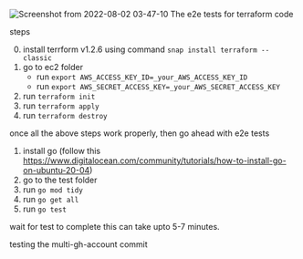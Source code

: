 ![Screenshot from 2022-08-02 03-47-10](https://user-images.githubusercontent.com/40920645/182256318-c8f7ecc9-3c49-463d-bff1-bc37b5456c21.png)
The e2e tests for terraform code

steps

0. install terrform v1.2.6 using command `snap install terraform --classic`
1. go to ec2 folder
    -  run  `export AWS_ACCESS_KEY_ID=_your_AWS_ACCESS_KEY_ID`
    - run `export AWS_SECRET_ACCESS_KEY=_your_AWS_SECRET_ACCESS_KEY`
2. run `terraform init` 
3. run `terraform apply`
4. run `terraform destroy`




once all the above steps work properly, then go ahead with e2e tests

1. install go (follow this https://www.digitalocean.com/community/tutorials/how-to-install-go-on-ubuntu-20-04)
2. go to the test folder
3. run `go mod tidy`
4. run `go get all`
5. run `go test`

wait for test to complete this can take upto 5-7 minutes.

 testing the multi-gh-account commit
